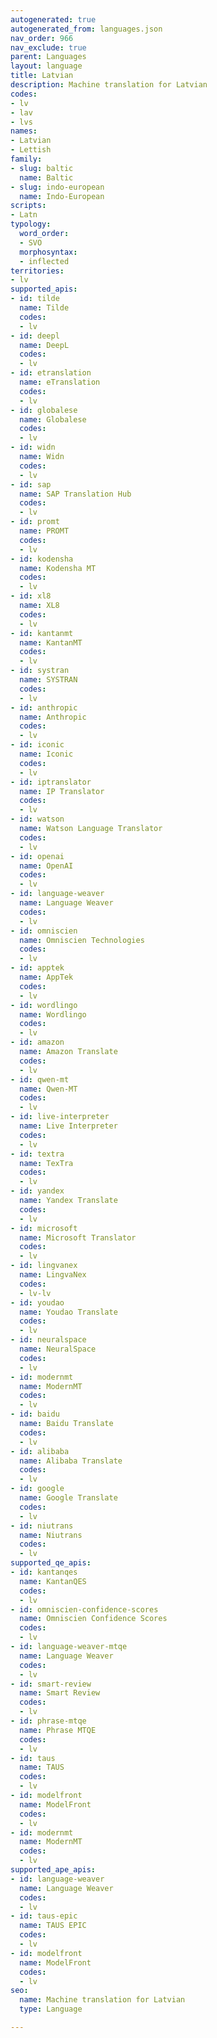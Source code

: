 ```yaml
---
autogenerated: true
autogenerated_from: languages.json
nav_order: 966
nav_exclude: true
parent: Languages
layout: language
title: Latvian
description: Machine translation for Latvian
codes:
- lv
- lav
- lvs
names:
- Latvian
- Lettish
family:
- slug: baltic
  name: Baltic
- slug: indo-european
  name: Indo-European
scripts:
- Latn
typology:
  word_order:
  - SVO
  morphosyntax:
  - inflected
territories:
- lv
supported_apis:
- id: tilde
  name: Tilde
  codes:
  - lv
- id: deepl
  name: DeepL
  codes:
  - lv
- id: etranslation
  name: eTranslation
  codes:
  - lv
- id: globalese
  name: Globalese
  codes:
  - lv
- id: widn
  name: Widn
  codes:
  - lv
- id: sap
  name: SAP Translation Hub
  codes:
  - lv
- id: promt
  name: PROMT
  codes:
  - lv
- id: kodensha
  name: Kodensha MT
  codes:
  - lv
- id: xl8
  name: XL8
  codes:
  - lv
- id: kantanmt
  name: KantanMT
  codes:
  - lv
- id: systran
  name: SYSTRAN
  codes:
  - lv
- id: anthropic
  name: Anthropic
  codes:
  - lv
- id: iconic
  name: Iconic
  codes:
  - lv
- id: iptranslator
  name: IP Translator
  codes:
  - lv
- id: watson
  name: Watson Language Translator
  codes:
  - lv
- id: openai
  name: OpenAI
  codes:
  - lv
- id: language-weaver
  name: Language Weaver
  codes:
  - lv
- id: omniscien
  name: Omniscien Technologies
  codes:
  - lv
- id: apptek
  name: AppTek
  codes:
  - lv
- id: wordlingo
  name: Wordlingo
  codes:
  - lv
- id: amazon
  name: Amazon Translate
  codes:
  - lv
- id: qwen-mt
  name: Qwen-MT
  codes:
  - lv
- id: live-interpreter
  name: Live Interpreter
  codes:
  - lv
- id: textra
  name: TexTra
  codes:
  - lv
- id: yandex
  name: Yandex Translate
  codes:
  - lv
- id: microsoft
  name: Microsoft Translator
  codes:
  - lv
- id: lingvanex
  name: LingvaNex
  codes:
  - lv-lv
- id: youdao
  name: Youdao Translate
  codes:
  - lv
- id: neuralspace
  name: NeuralSpace
  codes:
  - lv
- id: modernmt
  name: ModernMT
  codes:
  - lv
- id: baidu
  name: Baidu Translate
  codes:
  - lv
- id: alibaba
  name: Alibaba Translate
  codes:
  - lv
- id: google
  name: Google Translate
  codes:
  - lv
- id: niutrans
  name: Niutrans
  codes:
  - lv
supported_qe_apis:
- id: kantanqes
  name: KantanQES
  codes:
  - lv
- id: omniscien-confidence-scores
  name: Omniscien Confidence Scores
  codes:
  - lv
- id: language-weaver-mtqe
  name: Language Weaver
  codes:
  - lv
- id: smart-review
  name: Smart Review
  codes:
  - lv
- id: phrase-mtqe
  name: Phrase MTQE
  codes:
  - lv
- id: taus
  name: TAUS
  codes:
  - lv
- id: modelfront
  name: ModelFront
  codes:
  - lv
- id: modernmt
  name: ModernMT
  codes:
  - lv
supported_ape_apis:
- id: language-weaver
  name: Language Weaver
  codes:
  - lv
- id: taus-epic
  name: TAUS EPIC
  codes:
  - lv
- id: modelfront
  name: ModelFront
  codes:
  - lv
seo:
  name: Machine translation for Latvian
  type: Language

---
```


